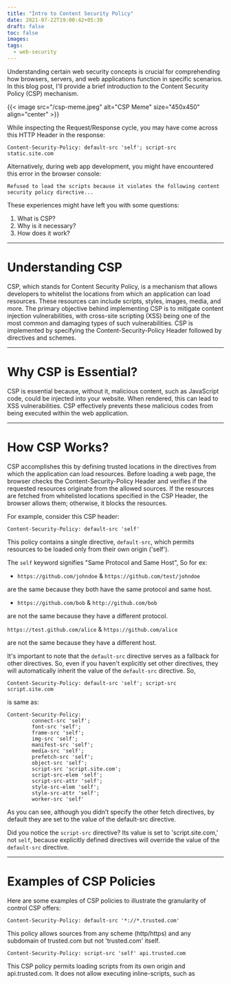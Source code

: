 ```yaml
---
title: "Intro to Content Security Policy"
date: 2021-07-22T19:00:42+05:30
draft: false
toc: false
images:
tags:
  - web-security
---
```

Understanding certain web security concepts is crucial for comprehending how browsers, servers, and web applications function in specific scenarios. In this blog post, I'll provide a brief introduction to the Content Security Policy (CSP) mechanism.

{{< image src="/csp-meme.jpeg" alt="CSP Meme" size="450x450" align="center" >}}

While inspecting the Request/Response cycle, you may have come across this HTTP Header in the response:

`Content-Security-Policy: default-src 'self'; script-src static.site.com`

Alternatively, during web app development, you might have encountered this error in the browser console:

`Refused to load the scripts because it violates the following content security policy directive...`

These experiences might have left you with some questions:

1. What is CSP?
2. Why is it necessary?
3. How does it work?

---

# Understanding CSP
CSP, which stands for Content Security Policy, is a mechanism that allows developers to whitelist the locations from which an application can load resources. These resources can include scripts, styles, images, media, and more. The primary objective behind implementing CSP is to mitigate content injection vulnerabilities, with cross-site scripting (XSS) being one of the most common and damaging types of such vulnerabilities. CSP is implemented by specifying the Content-Security-Policy Header followed by directives and schemes.

---

# Why CSP is Essential?
CSP is essential because, without it, malicious content, such as JavaScript code, could be injected into your website. When rendered, this can lead to XSS vulnerabilities. CSP effectively prevents these malicious codes from being executed within the web application.

---

# How CSP Works?
CSP accomplishes this by defining trusted locations in the directives from which the application can load resources. Before loading a web page, the browser checks the Content-Security-Policy Header and verifies if the requested resources originate from the allowed sources. If the resources are fetched from whitelisted locations specified in the CSP Header, the browser allows them; otherwise, it blocks the resources.

For example, consider this CSP header:

`Content-Security-Policy: default-src 'self'`

This policy contains a single directive, `default-src`, which permits resources to be loaded only from their own origin ('self').

The `self` keyword signifies "Same Protocol and Same Host", So for ex:

- `https://github.com/johndoe` & `https://github.com/test/johndoe`

are the same because they both have the same protocol and same host.

- `https://github.com/bob` & `http://github.com/bob`

are not the same because they have a different protocol.

`https://test.github.com/alice` & `https://github.com/alice`

are not the same because they have a different host.

It's important to note that the `default-src` directive serves as a fallback for other directives. So, even if you haven't explicitly set other directives, they will automatically inherit the value of the `default-src` directive. So,

`Content-Security-Policy: default-src 'self'; script-src script.site.com`

is same as:

```
Content-Security-Policy:
        connect-src 'self';
        font-src 'self';
        frame-src 'self';
        img-src 'self';
        manifest-src 'self';
        media-src 'self';
        prefetch-src 'self';
        object-src 'self';
        script-src 'script.site.com';
        script-src-elem 'self';
        script-src-attr 'self';
        style-src-elem 'self';
        style-src-attr 'self';
        worker-src 'self'
```

As you can see, although you didn’t specify the other fetch directives, by default they are set to the value of the default-src directive.

Did you notice the `script-src` directive? Its value is set to 'script.site.com,' not `self`, because explicitly defined directives will override the value of the `default-src` directive.

---

# Examples of CSP Policies

Here are some examples of CSP policies to illustrate the granularity of control CSP offers:

`Content-Security-Policy: default-src '*://*.trusted.com'`

This policy allows sources from any scheme (http/https) and any subdomain of trusted.com but not 'trusted.com' itself.

`Content-Security-Policy: script-src 'self' api.trusted.com`

This CSP policy permits loading scripts from its own origin and api.trusted.com. It does not allow executing inline-scripts, such as <script> tags, <style> tags, onclick events, etc., as CSP considers them unsafe and disables them by default. You can specify 'unsafe-inline' to enable them, but it's not recommended.

`Content-Security-Policy: default-src 'none'`

This policy blocks all resource loading because the source value is set to 'none.'

CSP allows for highly customized settings tailored to your application's needs. For instance, consider this policy:

- `default-src 'none'`: Blocks everything.
- `script-src '*.trusted.com'`: Allows scripts from any subdomain of trusted.com.
- `image-src 'image.trusted.com'`: Permits images from image.trusted.com.
- `font-src 'https://fonts.googleapis.com/' '*://fonts.trusted.com'`: Allows fonts from https://fonts.googleapis.com and fonts.trusted.com, using any scheme (http/https).
- `frame-src 'child.trusted.com'`: Allows frames to be loaded from child.trusted.com.
- `report-uri https://report.trusted.com`: The report-uri directive instructs the browser to send a POST request to the specified endpoint containing attempted CSP violations in JSON format.

You can also use `Content-Security-Policy-Report-Only` as the HTTP header name to instruct the browser to only send reports when CSP violations occur. This header doesn't block anything. It's a good practice to use this header when starting out to build up CSP rules based on violation reports.

{{< image src="/one-does-not.jpg" alt="One does not simply" size="450x450" align="center" >}}

---

# Conclusion

This overview provides a glimpse into Content Security Policy. Of course, there's much more to explore, but delving into every detail would make this blog quite extensive.

Special thanks to [Adit Chanchal](https://www.linkedin.com/in/adit-chanchal-3344b2145/) for reviewing this blog.





